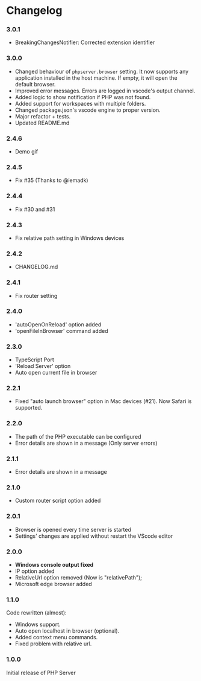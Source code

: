 # Changelog

### 3.0.1
* BreakingChangesNotifier: Corrected extension identifier

### 3.0.0
* Changed behaviour of `phpserver.browser` setting. It now supports any application installed in the host machine. If empty, it will open the default browser.
* Improved error messages. Errors are logged in vscode's output channel.
* Added logic to show notification if PHP was not found.
* Added support for workspaces with multiple folders.
* Changed package.json's vscode engine to proper version.
* Major refactor + tests.
* Updated README.md

### 2.4.6
* Demo gif

### 2.4.5
* Fix #35 (Thanks to @iemadk)

### 2.4.4
* Fix #30 and #31

### 2.4.3
* Fix relative path setting in Windows devices

### 2.4.2
* CHANGELOG.md

### 2.4.1
* Fix router setting

### 2.4.0
* 'autoOpenOnReload' option added
* 'openFileInBrowser' command added

### 2.3.0
* TypeScript Port
* 'Reload Server' option
* Auto open current file in browser

### 2.2.1
* Fixed "auto launch browser" option in Mac devices (#21). Now Safari is supported.

### 2.2.0
* The path of the PHP executable can be configured
* Error details are shown in a message (Only server errors)

### 2.1.1
* Error details are shown in a message

### 2.1.0
* Custom router script option added

### 2.0.1
* Browser is opened every time server is started
* Settings' changes are applied without restart the VScode editor

### 2.0.0
* **Windows console output fixed**
* IP option added
* RelativeUrl option removed (Now is "relativePath");
* Microsoft edge browser added

### 1.1.0
Code rewritten (almost):
* Windows support.
* Auto open localhost in browser (optional).
* Added context menu commands.
* Fixed problem with relative url.

### 1.0.0
Initial release of PHP Server